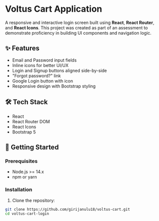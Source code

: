 # Voltus Cart Application
A responsive and interactive login screen built using **React**, **React Router**, and **React Icons**. This project was created as part of an assessment to demonstrate proficiency in building UI components and navigation logic.


## ✨ Features

- Email and Password input fields
- Inline icons for better UI/UX
- Login and Signup buttons aligned side-by-side
- "Forgot password?" link
- Google Login button with icon
- Responsive design with Bootstrap styling

## 🛠️ Tech Stack

- React
- React Router DOM
- React Icons
- Bootstrap 5

## 🚀 Getting Started

### Prerequisites

- Node.js >= 14.x
- npm or yarn

### Installation

1. Clone the repository:

```bash
git clone https://github.com/girijanulu18/voltus-cart.git
cd voltus-cart-login
